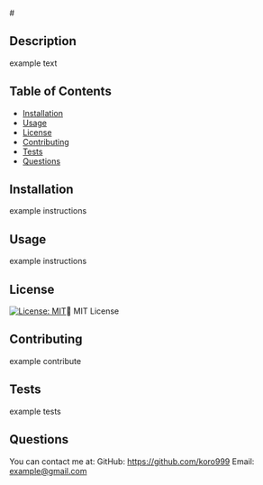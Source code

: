#<Example title>

## Description
example text

## Table of Contents

- [Installation](#installation)
- [Usage](#usage)
- [License](#license)
- [Contributing](#contributing)
- [Tests](#tests)
- [Questions](#questions)

## Installation
example instructions

## Usage
example instructions

## License
[![License: MIT](https://img.shields.io/badge/License-MIT-yellow.svg)](https://opensource.org/licenses/MIT)
MIT License

## Contributing
example contribute

## Tests
example tests

## Questions
You can contact me at:
GitHub: https://github.com/koro999
Email: example@gmail.com
	